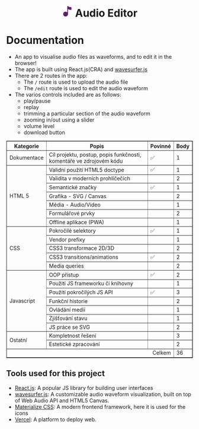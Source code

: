 <h1 align="center">
<img src="https://github.com/PasportnikovIvan/KAJ_Semestralka/blob/main/public/favicon-32x32.png" alt="logo" width="30" height="30" />
Audio Editor
	
</h1>

<h1>Documentation</a></h1>

-   An app to visualise audio files as waveforms, and to edit it in the browser!
-   The app is built using React.js(CRA) and [wavesurfer.js](https://wavesurfer-js.org/)
-   There are 2 routes in the app:
    -   The `/` route is used to upload the audio file
    -   The `/edit` route is used to edit the audio waveform
-   The varios controls included are as follows:
    -   play/pause
    -   replay
    -   trimming a particular section of the audio waveform
    -   zooming in/out using a slider
    -   volume level
    -   download button

<table border="1">
  <thead>
    <tr>
      <th>Kategorie</th>
      <th>Popis</th>
      <th>Povinné</th>
      <th>Body</th>
    </tr>
  </thead>
    <tr>
      <td rowspan="1">Dokumentace</td>
      <td>Cíl projektu, postup, popis funkčnosti, komentáře ve zdrojovém kódu</td>
      <td>✅</td>
      <td>1</td>
    </tr>
    <tr>
      <td rowspan="7">HTML 5</td>
      <td>Validní použití HTML5 doctype</td>
      <td>✅</td>
      <td>1</td>
    </tr>
  	<tr>
      <td>Validita v moderních prohlíčečích</td>
      <td></td>
      <td>2</td>
    </tr>
  	<tr>
      <td>Semantické značky</td>
      <td>✅</td>
      <td>1</td>
    </tr>
 	<tr>
      <td>Grafika - SVG / Canvas</td>
      <td></td>
      <td>2</td>
    </tr>
  	<tr>
      <td>Média - Audio/Video</td>
      <td></td>
      <td>1</td>
    </tr>
  	<tr>
      <td>Formulářové prvky</td>
      <td></td>
      <td>2</td>
    </tr>
  	<tr>
      <td>Offline aplikace (PWA)</td>
      <td></td>
      <td>1</td>
    </tr>
    <tr>
      <td rowspan="5">CSS</td>
      <td>Pokročilé selektory</td>
      <td>✅</td>
      <td>1</td>
    </tr>
    <tr>
      <td>Vendor prefixy</td>
      <td></td>
      <td>1</td>
    </tr>
    <tr>
      <td>CSS3 transformace 2D/3D</td>
      <td></td>
      <td>2</td>
    </tr>
    <tr>
      <td>CSS3 transitions/animations</td>
      <td>✅</td>
      <td>2</td>
    </tr>
  	<tr>
      <td>Media queries</td>
      <td></td>
      <td>2</td>
    </tr>
    <tr>
      <td rowspan="7">Javascript</td>
      <td>OOP přístup</td>
      <td>✅</td>
      <td>2</td>
    </tr>
    <tr>
      <td>Použití JS frameworku či knihovny</td>
      <td></td>
      <td>1</td>
    </tr>
    <tr>
      <td>Použití pokročilých JS API</td>
      <td>✅</td>
      <td>3</td>
    </tr>
    <tr>
      <td>Funkční historie</td>
      <td></td>
      <td>2</td>
    </tr>
    <tr>
      <td>Ovládání medií</td>
      <td></td>
      <td>1</td>
    </tr>
    <tr>
      <td>Zjišťování stavu</td>
      <td></td>
      <td>1</td>
    </tr>
     <tr>
      <td>JS práce se SVG</td>
      <td></td>
      <td>2</td>
    </tr>
    <tr>
      <td rowspan="2">Ostatní</td>
      <td>Kompletnost řešení</td>
      <td></td>
      <td>3</td>
    </tr>
    <tr>
      <td>Estetické zpracování</td>
      <td></td>
      <td>2</td>
    </tr>
    <tr>
      <td colspan="3" align="right">Celkem</td>
      <td>36</td>
    </tr>
</table>

## Tools used for this project

-   [React.js](https://reactjs.org/): A popular JS library for building user interfaces
-   [wavesurfer.js](https://wavesurfer-js.org/): A customizable audio waveform visualization, built on top of Web Audio API and HTML5 Canvas.
-   [Materialize CSS](https://materializecss.com/): A modern frontend framework, here it is used for the icons
-   [Vercel](https://vercel.com/): A platform to deploy web.
